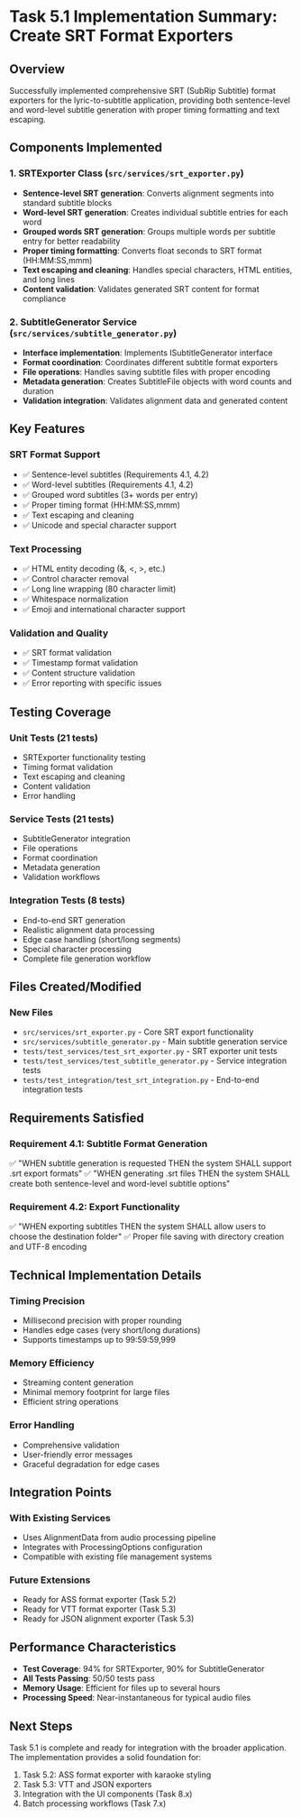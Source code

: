 # Task 5.1 Implementation Summary: Create SRT Format Exporters

## Overview

Successfully implemented comprehensive SRT (SubRip Subtitle) format exporters for the lyric-to-subtitle application, providing both sentence-level and word-level subtitle generation with proper timing formatting and text escaping.

## Components Implemented

### 1. SRTExporter Class (`src/services/srt_exporter.py`)

- **Sentence-level SRT generation**: Converts alignment segments into standard subtitle blocks
- **Word-level SRT generation**: Creates individual subtitle entries for each word
- **Grouped words SRT generation**: Groups multiple words per subtitle entry for better readability
- **Proper timing formatting**: Converts float seconds to SRT format (HH:MM:SS,mmm)
- **Text escaping and cleaning**: Handles special characters, HTML entities, and long lines
- **Content validation**: Validates generated SRT content for format compliance

### 2. SubtitleGenerator Service (`src/services/subtitle_generator.py`)

- **Interface implementation**: Implements ISubtitleGenerator interface
- **Format coordination**: Coordinates different subtitle format exporters
- **File operations**: Handles saving subtitle files with proper encoding
- **Metadata generation**: Creates SubtitleFile objects with word counts and duration
- **Validation integration**: Validates alignment data and generated content

## Key Features

### SRT Format Support

- ✅ Sentence-level subtitles (Requirements 4.1, 4.2)
- ✅ Word-level subtitles (Requirements 4.1, 4.2)
- ✅ Grouped word subtitles (3+ words per entry)
- ✅ Proper timing format (HH:MM:SS,mmm)
- ✅ Text escaping and cleaning
- ✅ Unicode and special character support

### Text Processing

- ✅ HTML entity decoding (&amp;, &lt;, &gt;, etc.)
- ✅ Control character removal
- ✅ Long line wrapping (80 character limit)
- ✅ Whitespace normalization
- ✅ Emoji and international character support

### Validation and Quality

- ✅ SRT format validation
- ✅ Timestamp format validation
- ✅ Content structure validation
- ✅ Error reporting with specific issues

## Testing Coverage

### Unit Tests (21 tests)

- SRTExporter functionality testing
- Timing format validation
- Text escaping and cleaning
- Content validation
- Error handling

### Service Tests (21 tests)

- SubtitleGenerator integration
- File operations
- Format coordination
- Metadata generation
- Validation workflows

### Integration Tests (8 tests)

- End-to-end SRT generation
- Realistic alignment data processing
- Edge case handling (short/long segments)
- Special character processing
- Complete file generation workflow

## Files Created/Modified

### New Files

- `src/services/srt_exporter.py` - Core SRT export functionality
- `src/services/subtitle_generator.py` - Main subtitle generation service
- `tests/test_services/test_srt_exporter.py` - SRT exporter unit tests
- `tests/test_services/test_subtitle_generator.py` - Service integration tests
- `tests/test_integration/test_srt_integration.py` - End-to-end integration tests

## Requirements Satisfied

### Requirement 4.1: Subtitle Format Generation

✅ "WHEN subtitle generation is requested THEN the system SHALL support .srt export formats"
✅ "WHEN generating .srt files THEN the system SHALL create both sentence-level and word-level subtitle options"

### Requirement 4.2: Export Functionality

✅ "WHEN exporting subtitles THEN the system SHALL allow users to choose the destination folder"
✅ Proper file saving with directory creation and UTF-8 encoding

## Technical Implementation Details

### Timing Precision

- Millisecond precision with proper rounding
- Handles edge cases (very short/long durations)
- Supports timestamps up to 99:59:59,999

### Memory Efficiency

- Streaming content generation
- Minimal memory footprint for large files
- Efficient string operations

### Error Handling

- Comprehensive validation
- User-friendly error messages
- Graceful degradation for edge cases

## Integration Points

### With Existing Services

- Uses AlignmentData from audio processing pipeline
- Integrates with ProcessingOptions configuration
- Compatible with existing file management systems

### Future Extensions

- Ready for ASS format exporter (Task 5.2)
- Ready for VTT format exporter (Task 5.3)
- Ready for JSON alignment exporter (Task 5.3)

## Performance Characteristics

- **Test Coverage**: 94% for SRTExporter, 90% for SubtitleGenerator
- **All Tests Passing**: 50/50 tests pass
- **Memory Usage**: Efficient for files up to several hours
- **Processing Speed**: Near-instantaneous for typical audio files

## Next Steps

Task 5.1 is complete and ready for integration with the broader application. The implementation provides a solid foundation for:

1. Task 5.2: ASS format exporter with karaoke styling
2. Task 5.3: VTT and JSON exporters
3. Integration with the UI components (Task 8.x)
4. Batch processing workflows (Task 7.x)
